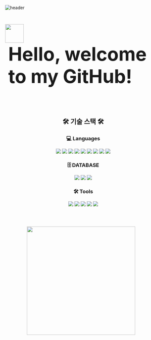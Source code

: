 ![header](https://capsule-render.vercel.app/api?type=waving&fontColor=4a5759&height=200&width=800&section=header&text=Narin's%20GitHub&fontSize=50&color=ccd5ae)

<br>

<p>
  <img src="https://media.giphy.com/media/hvRJCLFzcasrR4ia7z/giphy.gif" width="60" style="vertical-align: middle;" />
  <span style="display: inline-block; vertical-align: middle; font-size: 60px; font-weight: bold; margin-left: 10px;">
    Hello, welcome to my GitHub!
  </span>
</p>

<br><br><br>

<h2 align="center">🛠  기술 스택  🛠 </h2>

<h3 align="center">💻   Languages</h3>
<p align="center">
  <img src="https://img.shields.io/badge/Spring-6DB33F?style=flat&logo=spring&logoColor=white"/> 
  <img src="https://img.shields.io/badge/Java-007396?style=flat&logo=java&logoColor=white"/>
  <img src="https://img.shields.io/badge/CSS3-1572B6?style=flat&logo=css3&logoColor=white"/>
  <img src="https://img.shields.io/badge/HTML5-E34F26?style=flat&logo=html5&logoColor=white"/>
  <img src="https://img.shields.io/badge/JavaScript-F7DF1E?style=flat&logo=javascript&logoColor=black"/>
  <img src="https://img.shields.io/badge/React-61DAFB?style=flat&logo=react&logoColor=black"/>
  <img src="https://img.shields.io/badge/React Native-61DAFB?style=flat&logo=react&logoColor=black"/>
  <img src="https://img.shields.io/badge/Thymeleaf-005F0F?style=flat&logo=leaflet&logoColor=white"/>
  <img src="https://img.shields.io/badge/MyBatis-000000?style=flat&logo=datagrip&logoColor=white"/>
</p>

<h3 align="center">🗄  DATABASE</h3>
<p align="center">
  <img src="https://img.shields.io/badge/MySQL-4479A1?style=flat&logo=mysql&logoColor=white"/>
  <img src="https://img.shields.io/badge/PostgreSQL-4169E1?style=flat&logo=postgresql&logoColor=white"/>
  <img src="https://img.shields.io/badge/Oracle-F80000?style=flat&logo=oracle&logoColor=white"/>
</p>

<h3 align="center">🛠 Tools</h3>
<p align="center">
  <img src="https://img.shields.io/badge/GitHub-181717?style=flat&logo=github&logoColor=white"/>
  <img src="https://img.shields.io/badge/Eclipse IDE-2C2255?style=flat&logo=eclipseide&logoColor=white"/>
  <img src="https://img.shields.io/badge/IntelliJ IDEA-000000?style=flat&logo=intellijidea&logoColor=white"/>
  <img src="https://img.shields.io/badge/Visual Studio Code-007ACC?style=flat&logo=visualstudiocode&logoColor=white"/> 
  <img src="https://img.shields.io/badge/Xcode-147EFB?style=flat&logo=xcode&logoColor=white"/>
</p>

<br><br>
<p align="center">
  <img src="https://github-readme-stats.vercel.app/api?username=Hong-NaRin&show_icons=true&theme=light" width="350" style="display: inline-block; margin-right: 15px;" />
<!--   <img src="https://github-readme-stats.vercel.app/api/top-langs/?username=Hong-NaRin&layout=compact&theme=light" width="200" style="display: inline-block;" /> -->
</p>

